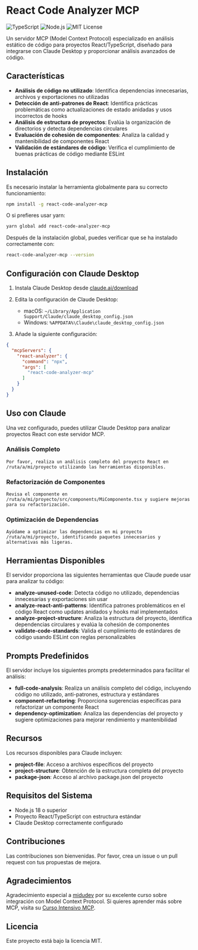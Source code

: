 # React Code Analyzer MCP

![TypeScript](https://img.shields.io/badge/TypeScript-007ACC?style=for-the-badge&logo=typescript&logoColor=white)
![Node.js](https://img.shields.io/badge/Node.js-43853D?style=for-the-badge&logo=node.js&logoColor=white)
![MIT License](https://img.shields.io/badge/License-MIT-yellow.svg?style=for-the-badge)

Un servidor MCP (Model Context Protocol) especializado en análisis estático de código para proyectos React/TypeScript, diseñado para integrarse con Claude Desktop y proporcionar análisis avanzados de código.

## Características

- **Análisis de código no utilizado**: Identifica dependencias innecesarias, archivos y exportaciones no utilizadas
- **Detección de anti-patrones de React**: Identifica prácticas problemáticas como actualizaciones de estado anidadas y usos incorrectos de hooks
- **Análisis de estructura de proyectos**: Evalúa la organización de directorios y detecta dependencias circulares
- **Evaluación de cohesión de componentes**: Analiza la calidad y mantenibilidad de componentes React
- **Validación de estándares de código**: Verifica el cumplimiento de buenas prácticas de código mediante ESLint

## Instalación

Es necesario instalar la herramienta globalmente para su correcto funcionamiento:

```bash
npm install -g react-code-analyzer-mcp
```

O si prefieres usar yarn:

```bash
yarn global add react-code-analyzer-mcp
```

Después de la instalación global, puedes verificar que se ha instalado correctamente con:

```bash
react-code-analyzer-mcp --version
``` 

## Configuración con Claude Desktop

1. Instala Claude Desktop desde [claude.ai/download](https://claude.ai/download)
2. Edita la configuración de Claude Desktop:
   - macOS: `~/Library/Application Support/Claude/claude_desktop_config.json`
   - Windows: `%APPDATA%\Claude\claude_desktop_config.json`

3. Añade la siguiente configuración:
```json
{
  "mcpServers": {
    "react-analyzer": {
      "command": "npx",
      "args": [
        "react-code-analyzer-mcp"
      ]
    }
  }
}
```

## Uso con Claude

Una vez configurado, puedes utilizar Claude Desktop para analizar proyectos React con este servidor MCP.

### Análisis Completo

```
Por favor, realiza un análisis completo del proyecto React en /ruta/a/mi/proyecto utilizando las herramientas disponibles.
```

### Refactorización de Componentes

```
Revisa el componente en /ruta/a/mi/proyecto/src/components/MiComponente.tsx y sugiere mejoras para su refactorización.
```

### Optimización de Dependencias

```
Ayúdame a optimizar las dependencias en mi proyecto /ruta/a/mi/proyecto, identificando paquetes innecesarios y alternativas más ligeras.
```

## Herramientas Disponibles

El servidor proporciona las siguientes herramientas que Claude puede usar para analizar tu código:

- **analyze-unused-code**: Detecta código no utilizado, dependencias innecesarias y exportaciones sin usar
- **analyze-react-anti-patterns**: Identifica patrones problemáticos en el código React como updates anidados y hooks mal implementados
- **analyze-project-structure**: Analiza la estructura del proyecto, identifica dependencias circulares y evalúa la cohesión de componentes
- **validate-code-standards**: Valida el cumplimiento de estándares de código usando ESLint con reglas personalizables

## Prompts Predefinidos

El servidor incluye los siguientes prompts predeterminados para facilitar el análisis:

- **full-code-analysis**: Realiza un análisis completo del código, incluyendo código no utilizado, anti-patrones, estructura y estándares
- **component-refactoring**: Proporciona sugerencias específicas para refactorizar un componente React
- **dependency-optimization**: Analiza las dependencias del proyecto y sugiere optimizaciones para mejorar rendimiento y mantenibilidad

## Recursos

Los recursos disponibles para Claude incluyen:

- **project-file**: Acceso a archivos específicos del proyecto
- **project-structure**: Obtención de la estructura completa del proyecto
- **package-json**: Acceso al archivo package.json del proyecto

## Requisitos del Sistema

- Node.js 18 o superior
- Proyecto React/TypeScript con estructura estándar
- Claude Desktop correctamente configurado

## Contribuciones

Las contribuciones son bienvenidas. Por favor, crea un issue o un pull request con tus propuestas de mejora.

## Agradecimientos

Agradecimiento especial a [midudev](https://github.com/midudev) por su excelente curso sobre integración con Model Context Protocol. Si quieres aprender más sobre MCP, visita su [Curso Intensivo MCP](https://midu.dev/curso/intensivo-mcp).

## Licencia

Este proyecto está bajo la licencia MIT.
